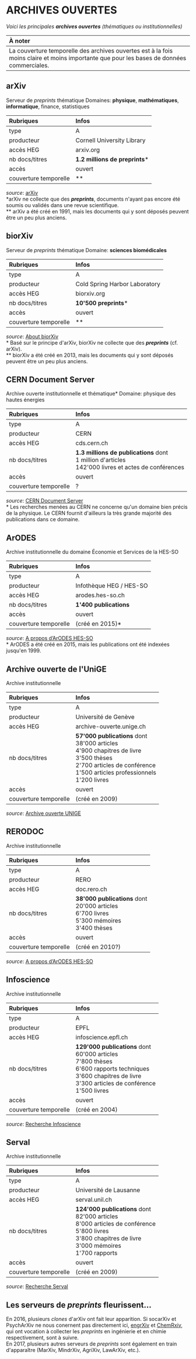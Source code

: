 # ARCHIVES OUVERTES

*Voici les principales **archives ouvertes** (thématiques ou institutionnelles)*   

| À noter |
| :------ |
| La couverture temporelle des archives ouvertes est à la fois moins claire et moins importante que pour les bases de données commerciales. |

## arXiv
Serveur de *preprints* thématique
Domaines: **physique**, **mathématiques**, **informatique**, finance, statistiques

| Rubriques | Infos |
| :-------- | :---- |
| type | A |
| producteur | Cornell University Library |
| accès HEG | arxiv.org |
| nb docs/titres | **1.2 millions de preprints**\* |
| accès | ouvert |
| couverture temporelle | \** |

*source*: [arXiv](https://arxiv.org/)   
\*arXiv ne collecte que des ***preprints***, documents n'ayant pas encore été soumis ou validés dans une revue scientifique.   
\** arXiv a été créé en 1991, mais les documents qui y sont déposés peuvent être un peu plus anciens.   


## biorXiv
Serveur de *preprints* thématique
Domaine: **sciences biomédicales**

| Rubriques | Infos |
| :-------- | :---- |
| type | A |
| producteur | Cold Spring Harbor Laboratory |
| accès HEG | biorxiv.org |
| nb docs/titres | **10'500 preprints**\* |
| accès | ouvert |
| couverture temporelle | \** |

*source*: [About biorXiv](http://biorxiv.org/about-biorxiv)   
\* Basé sur le principe d'arXiv, biorXiv ne collecte que des ***preprints*** (cf. arXiv).   
\** biorXiv a été créé en 2013, mais les documents qui y sont déposés peuvent être un peu plus anciens.   


## CERN Document Server
Archive ouverte institutionnelle et thématique\*
Domaine: physique des hautes énergies

| Rubriques | Infos |
| :-------- | :---- |
| type | A |
| producteur | CERN |
| accès HEG | cds.cern.ch |
| nb docs/titres | **1.3 millions de publications** dont <br/>1 million d'articles <br/>142'000 livres et actes de conférences |
| accès | ouvert |
| couverture temporelle | ? |

*source*: [CERN Document Server](https://cds.cern.ch/)   
\* Les recherches menées au CERN ne concerne qu'un domaine bien précis de la physique. Le CERN fournit d'ailleurs la très grande majorité des publications dans ce domaine.


## ArODES
Archive institutionnelle du domaine Économie et Services de la HES-SO

| Rubriques | Infos |
| :-------- | :---- |
| type | A |
| producteur | Infothèque HEG / HES-SO |
| accès HEG | arodes.hes-so.ch |
| nb docs/titres | **1'400 publications** |
| accès | ouvert |
| couverture temporelle | (créé en 2015)\* |

*source*: [A propos d’ArODES HES-SO](http://arodes.hes-so.ch/static/about-fr.html)   
\* ArODES a été créé en 2015, mais les publications ont été indexées jusqu'en 1999.


## Archive ouverte de l'UniGE
Archive institutionnelle

| Rubriques | Infos |
| :-------- | :---- |
| type | A |
| producteur | Université de Genève |
| accès HEG | archive-ouverte.unige.ch |
| nb docs/titres | **57'000 publications** dont <br/>38'000 articles <br/>4'900 chapitres de livre <br/> 3'500 thèses <br/>2'700 articles de conférence <br/>1'500 articles professionnels <br/> 1'200 livres |
| accès | ouvert |
| couverture temporelle | (créé en 2009) |

*source*: [Archive ouverte UNIGE](https://archive-ouverte.unige.ch/documents/facets?clear=true)   


## RERODOC
Archive institutionnelle

| Rubriques | Infos |
| :-------- | :---- |
| type | A |
| producteur | RERO |
| accès HEG | doc.rero.ch |
| nb docs/titres | **38'000 publications** dont <br/>20'000 articles <br/>6'700 livres <br/>5'300 mémoires <br/> 3'400 thèses |
| accès | ouvert |
| couverture temporelle | (créé en 2010?) |

*source*: [A propos d’ArODES HES-SO](http://arodes.hes-so.ch/static/about-fr.html)   


## Infoscience
Archive institutionnelle

| Rubriques | Infos |
| :-------- | :---- |
| type | A |
| producteur | EPFL |
| accès HEG | infoscience.epfl.ch |
| nb docs/titres | **129'000 publications** dont <br/>60'000 articles <br/>7'800 thèses <br/>6'600 rapports techniques <br/> 3'600 chapitres de livre <br/>3'300 articles de conférence <br/> 1'500 livres |
| accès | ouvert |
| couverture temporelle | (créé en 2004) |

*source*: [Recherche Infoscience](https://infoscience.epfl.ch/)   


## Serval
Archive institutionnelle

| Rubriques | Infos |
| :-------- | :---- |
| type | A |
| producteur | Université de Lausanne |
| accès HEG | serval.unil.ch |
| nb docs/titres | **124'000 publications** dont <br/>82'000 articles <br/>8'000 articles de conférence <br/>5'800 livres <br/>3'800 chapitres de livre <br/>3'000 mémoires <br/>1'700 rapports |
| accès | ouvert |
| couverture temporelle | (créé en 2009) |

*source*: [Recherche Serval](https://serval.unil.ch/)   


## Les serveurs de *preprints* fleurissent...

En 2016, plusieurs *clones* d'arXiv ont fait leur apparition. Si socarXiv et PsychArXiv ne nous conernent pas directement ici, [engrXiv](https://osf.io/preprints/engrxiv/) et [ChemRxiv](http://www.chemrxiv.org/), qui ont vocation à collecter les *preprints* en ingénierie et en chimie respectivement, sont à suivre. <br/>En 2017, plusieurs autres serveurs de *preprints* sont également en train d'apparaître (MarXiv, MindrXiv, AgriXiv, LawArXiv, etc.).